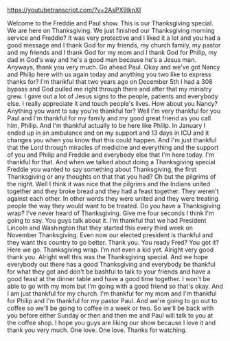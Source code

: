 https://youtubetranscript.com/?v=2AsPX9lknXI

 Welcome to the Freddie and Paul show. This is our Thanksgiving special. We are here on Thanksgiving. We just finished our Thanksgiving morning service and Freddie? It was very protective and I liked it a lot and you had a good message and I thank God for my friends, my church family, my pastor and my friends and I thank God for my mom and I thank God for Philip, my dad in God's way and he's a good man because he's a Jesus man. Anyways, thank you very much. Go ahead Paul. Okay and we've got Nancy and Philip here with us again today and anything you two like to express thanks for? I'm thankful that two years ago on December 5th I had a 308 bypass and God pulled me right through there and after that my ministry grew. I gave out a lot of Jesus signs to the people, patients and everybody else. I really appreciate it and touch people's lives. How about you Nancy? Anything you want to say you're thankful for? Well I'm very thankful for you Paul and I'm thankful for my family and my good great friend as you call him, Philip. And I'm thankful actually to be here like Philip. In January I ended up in an ambulance and on my support and 13 days in ICU and it changes you when you know that this could happen. And I'm just thankful that the Lord through miracles of medicine and everything and the support of you and Philip and Freddie and everybody else that I'm here today. I'm thankful for that. And when we talked about doing a Thanksgiving special Freddie you wanted to say something about Thanksgiving, the first Thanksgiving or any thoughts on that that you had? Oh but the pilgrims of the night. Well I think it was nice that the pilgrims and the Indians united together and they broke bread and they had a feast together. They weren't against each other. In other words they were united and they were treating people the way they would want to be treated. Do you have a Thanksgiving wrap? I've never heard of Thanksgiving. Give me four seconds I think I'm going to say. You guys talk about it. I'm thankful that we had President Lincoln and Washington that they started this every third week on November Thanksgiving. Even now our elected president is thankful and they want this country to go better. Thank you. You ready Fred? You got it? Here we go. Thanksgiving wrap. I'm not even a kid yet. Alright very good thank you. Alright well this was the Thanksgiving special. And we hope everybody out there has a good Thanksgiving and everybody be thankful for what they got and don't be bashful to talk to your friends and have a good feast at the dinner table and have a good time together. I won't be able to go with my mom but I'm going with a good friend so that's okay. And I am just thankful for my church. I'm thankful for my mom and I'm thankful for Philip and I'm thankful for my pastor Paul. And we're going to go out to coffee so we'll be going to coffee in a week or two. So we'll be back with you before either Sunday or then and then me and Paul will talk to you at the coffee shop. I hope you guys are liking our show because I love it and thank you very much. One love. One love. Thanks for watching.